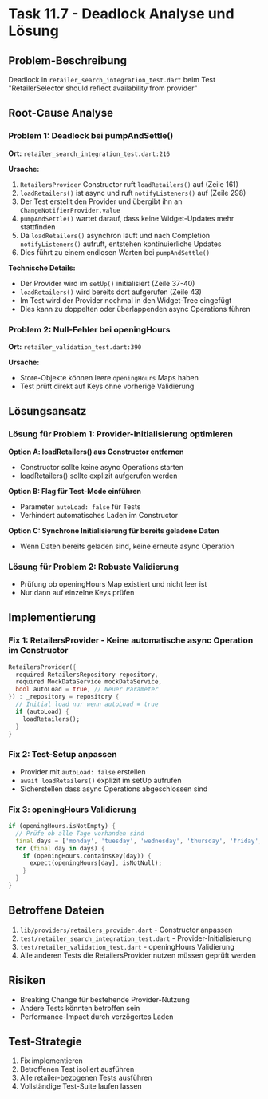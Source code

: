 # Task 11.7 - Deadlock Analyse und Lösung

## Problem-Beschreibung
Deadlock in `retailer_search_integration_test.dart` beim Test "RetailerSelector should reflect availability from provider"

## Root-Cause Analyse

### Problem 1: Deadlock bei pumpAndSettle()
**Ort:** `retailer_search_integration_test.dart:216`

**Ursache:**
1. `RetailersProvider` Constructor ruft `loadRetailers()` auf (Zeile 161)
2. `loadRetailers()` ist async und ruft `notifyListeners()` auf (Zeile 298)
3. Der Test erstellt den Provider und übergibt ihn an `ChangeNotifierProvider.value`
4. `pumpAndSettle()` wartet darauf, dass keine Widget-Updates mehr stattfinden
5. Da `loadRetailers()` asynchron läuft und nach Completion `notifyListeners()` aufruft, entstehen kontinuierliche Updates
6. Dies führt zu einem endlosen Warten bei `pumpAndSettle()`

**Technische Details:**
- Der Provider wird im `setUp()` initialisiert (Zeile 37-40)
- `loadRetailers()` wird bereits dort aufgerufen (Zeile 43)
- Im Test wird der Provider nochmal in den Widget-Tree eingefügt
- Dies kann zu doppelten oder überlappenden async Operations führen

### Problem 2: Null-Fehler bei openingHours
**Ort:** `retailer_validation_test.dart:390`

**Ursache:**
- Store-Objekte können leere `openingHours` Maps haben
- Test prüft direkt auf Keys ohne vorherige Validierung

## Lösungsansatz

### Lösung für Problem 1: Provider-Initialisierung optimieren

**Option A: loadRetailers() aus Constructor entfernen**
- Constructor sollte keine async Operations starten
- loadRetailers() sollte explizit aufgerufen werden

**Option B: Flag für Test-Mode einführen**
- Parameter `autoLoad: false` für Tests
- Verhindert automatisches Laden im Constructor

**Option C: Synchrone Initialisierung für bereits geladene Daten**
- Wenn Daten bereits geladen sind, keine erneute async Operation

### Lösung für Problem 2: Robuste Validierung
- Prüfung ob openingHours Map existiert und nicht leer ist
- Nur dann auf einzelne Keys prüfen

## Implementierung

### Fix 1: RetailersProvider - Keine automatische async Operation im Constructor
```dart
RetailersProvider({
  required RetailersRepository repository,
  required MockDataService mockDataService,
  bool autoLoad = true, // Neuer Parameter
}) : _repository = repository {
  // Initial load nur wenn autoLoad = true
  if (autoLoad) {
    loadRetailers();
  }
}
```

### Fix 2: Test-Setup anpassen
- Provider mit `autoLoad: false` erstellen
- `await loadRetailers()` explizit im setUp aufrufen
- Sicherstellen dass async Operations abgeschlossen sind

### Fix 3: openingHours Validierung
```dart
if (openingHours.isNotEmpty) {
  // Prüfe ob alle Tage vorhanden sind
  final days = ['monday', 'tuesday', 'wednesday', 'thursday', 'friday', 'saturday', 'sunday'];
  for (final day in days) {
    if (openingHours.containsKey(day)) {
      expect(openingHours[day], isNotNull);
    }
  }
}
```

## Betroffene Dateien
1. `lib/providers/retailers_provider.dart` - Constructor anpassen
2. `test/retailer_search_integration_test.dart` - Provider-Initialisierung
3. `test/retailer_validation_test.dart` - openingHours Validierung
4. Alle anderen Tests die RetailersProvider nutzen müssen geprüft werden

## Risiken
- Breaking Change für bestehende Provider-Nutzung
- Andere Tests könnten betroffen sein
- Performance-Impact durch verzögertes Laden

## Test-Strategie
1. Fix implementieren
2. Betroffenen Test isoliert ausführen
3. Alle retailer-bezogenen Tests ausführen
4. Vollständige Test-Suite laufen lassen